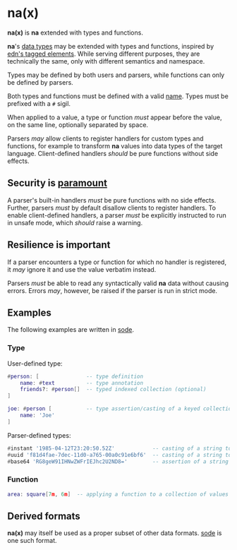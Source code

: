 # na(x)

**na(x)** is **na** extended with types and functions.

**na**'s [data types](README.md#data-types) may be extended with types and functions, inspired by [edn's tagged elements](https://github.com/edn-format/edn/#tagged-elements). While serving different purposes, they are technically the same, only with different semantics and namespace.

Types may be defined by both users and parsers, while functions can only be defined by parsers.

Both types and functions must be defined with a valid [name](https://github.com/kesh-lang/na#names). Types must be prefixed with a `#` sigil.

When applied to a value, a type or function _must_ appear before the value, on the same line, optionally separated by space.

Parsers _may_ allow clients to register handlers for custom types and functions, for example to transform **na** values into data types of the target language. Client-defined handlers _should_ be pure functions without side effects.

## Security is [paramount](https://github.com/OWASP/Top10/blob/567a84c2a88ad691a65a0de38f98408d48d8b9b5/2017/en/0xa8-insecure-deserialization.md)

A parser's built-in handlers _must_ be pure functions with no side effects. Further, parsers _must_ by default disallow clients to register handlers. To enable client-defined handlers, a parser _must_ be explicitly instructed to run in unsafe mode, which _should_ raise a warning.

## Resilience is important

If a parser encounters a type or function for which no handler is registered, it _may_ ignore it and use the value verbatim instead.

Parsers _must_ be able to read any syntactically valid **na** data without causing errors. Errors _may_, however, be raised if the parser is run in strict mode.

## Examples

The following examples are written in [sode](https://github.com/kesh-lang/sode).

### Type

User-defined type:

```lua
#person: [               -- type definition
    name: #text          -- type annotation
    friends?: #person[]  -- typed indexed collection (optional)
]

joe: #person [           -- type assertion/casting of a keyed collection
    name: 'Joe'
]
```

Parser-defined types:

```lua
#instant '1985-04-12T23:20:50.52Z'            -- casting of a string to an RFC 3339 timestamp
#uuid 'f81d4fae-7dec-11d0-a765-00a0c91e6bf6'  -- casting of a string to RFC 4122 UUID binary data
#base64 'RG8geW91IHNwZWFrIEJhc2U2ND8='        -- assertion of a string as RFC 4648 Base64 encoded data
```

### Function

```lua
area: square[7m, 6m]  -- applying a function to a collection of values
```

## Derived formats

**na(x)** may itself be used as a proper subset of other data formats. [sode](https://github.com/kesh-lang/sode) is one such format.
